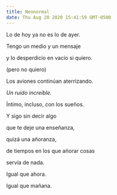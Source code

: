 ```yaml
---
title: Neonormal
date: Thu Aug 20 2020 15:41:59 GMT-0500
---
```


Lo de hoy ya no es lo de ayer.

Tengo un medio y un mensaje

y lo desperdicio en vacío si quiero.

(pero no quiero)

Los aviones continúan aterrizando.

<i>Un ruido increíble.</i>

Íntimo, incluso, con los sueños.

Y sigo sin decir algo

que te deje una enseñanza,

quizá una añoranza,

de tiempos en los que añorar cosas

servía de nada.

Igual que ahora.

Igual que mañana.